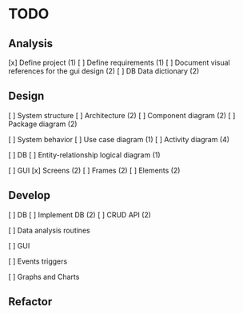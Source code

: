 # TODO


## Analysis


[x] Define project (1)
[ ] Define requirements (1)
[ ] Document visual references for the gui design (2)
[ ] DB Data dictionary (2)


## Design

[ ] System structure
    [ ] Architecture (2)
    [ ] Component diagram (2)
    [ ] Package diagram (2)

[ ] System behavior
    [ ] Use case diagram (1)
    [ ] Activity diagram (4)

[ ] DB
    [ ] Entity-relationship logical diagram (1)

[ ] GUI
    [x] Screens (2)
    [ ] Frames (2)
    [ ] Elements (2)


## Develop

[ ] DB
    [ ] Implement DB (2)
    [ ] CRUD API (2)

[ ] Data analysis routines 
    
[ ] GUI

[ ] Events triggers

[ ] Graphs and Charts


## Refactor



